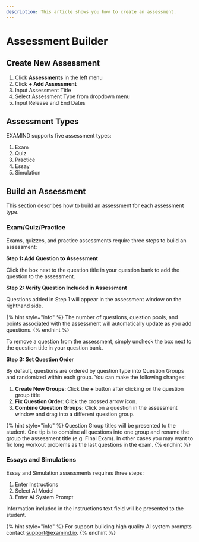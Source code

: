```yaml
---
description: This article shows you how to create an assessment.
---
```


# Assessment Builder

## Create New Assessment

1. Click **Assessments** in the left menu
2. Click **+ Add Assessment**
3. Input Assessment Title
4. Select Assessment Type from dropdown menu
5. Input Release and End Dates

## Assessment Types

EXAMIND supports five assessment types:

1. Exam
2. Quiz
3. Practice
4. Essay
5. Simulation

## Build an Assessment

This section describes how to build an assessment for each assessment type.

### Exam/Quiz/Practice

Exams, quizzes, and practice assessments require three steps to build an assessment:

**Step 1: Add Question to Assessment**

&#x20;Click the box next to the question title in your question bank to add the question to the assessment.

**Step 2: Verify Question Included in Assessment**&#x20;

Questions added in Step 1 will appear in the assessment window on the righthand side.&#x20;

{% hint style="info" %}
The number of questions, question pools, and points associated with the assessment will automatically update as you add questions.
{% endhint %}

To remove a question from the assessment, simply uncheck the box next to the question title in your question bank.&#x20;

**Step 3: Set Question Order**

By default, questions are ordered by question type into Question Groups and randomized within each group. You can make the following changes:

1. **Create New Groups**: Click the **+** button after clicking on the question group title
2. **Fix Question Order**: Click the crossed arrow icon.
3. **Combine Question Groups**: Click on a question in the assessment window and drag into a different question group.&#x20;

{% hint style="info" %}
Question Group titles will be presented to the student. One tip is to combine all questions into one group and rename the group the assessment title (e.g. Final Exam). In other cases you may want to fix long workout problems as the last questions in the exam.
{% endhint %}

### Essays and Simulations

Essay and Simulation assessments requires three steps:

1. Enter Instructions
2. Select AI Model
3. Enter AI System Prompt

Information included in the instructions text field will be presented to the student.

{% hint style="info" %}
For support building high quality AI system prompts contact support@examind.io.
{% endhint %}
